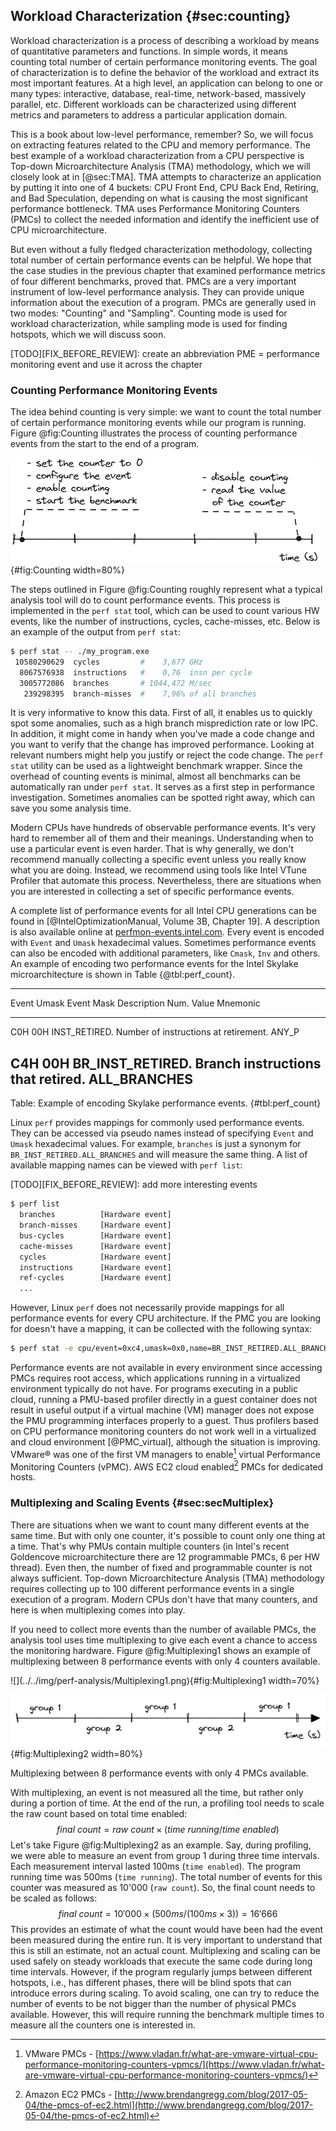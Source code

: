 

## Workload Characterization {#sec:counting}

Workload characterization is a process of describing a workload by means of quantitative parameters and functions. In simple words, it means counting total number of certain performance monitoring events. The goal of characterization is to define the behavior of the workload and extract its most important features. At a high level, an application can belong to one or many types: interactive, database, real-time, network-based, massively parallel, etc. Different workloads can be characterized using different metrics and parameters to address a particular application domain.

This is a book about low-level performance, remember? So, we will focus on extracting features related to the CPU and memory performance. The best example of a workload characterization from a CPU perspective is Top-down Microarchitecture Analysis (TMA) methodology, which we will closely look at in [@sec:TMA]. TMA attempts to characterize an application by putting it into one of 4 buckets: CPU Front End, CPU Back End, Retiring, and Bad Speculation, depending on what is causing the most significant performance bottleneck. TMA uses Performance Monitoring Counters (PMCs) to collect the needed information and identify the inefficient use of CPU microarchitecture.

But even without a fully fledged characterization methodology, collecting total number of certain performance events can be helpful. We hope that the case studies in the previous chapter that examined performance metrics of four different benchmarks, proved that. PMCs are a very important instrument of low-level performance analysis. They can provide unique information about the execution of a program. PMCs are generally used in two modes: "Counting" and "Sampling". Counting mode is used for workload characterization, while sampling mode is used for finding hotspots, which we will discuss soon. 

[TODO][FIX_BEFORE_REVIEW]: create an abbreviation PME = performance monitoring event and use it across the chapter

### Counting Performance Monitoring Events

The idea behind counting is very simple: we want to count the total number of certain performance monitoring events while our program is running. Figure @fig:Counting illustrates the process of counting performance events from the start to the end of a program.

![Counting performance events.](../../img/perf-analysis/CountingFlow.png){#fig:Counting width=80%}

The steps outlined in Figure @fig:Counting roughly represent what a typical analysis tool will do to count performance events. This process is implemented in the `perf stat` tool, which can be used to count various HW events, like the number of instructions, cycles, cache-misses, etc. Below is an example of the output from `perf stat`:

```bash
$ perf stat -- ./my_program.exe
 10580290629  cycles         #    3,677 GHz
  8067576938  instructions   #    0,76  insn per cycle
  3005772086  branches       # 1044,472 M/sec
   239298395  branch-misses  #    7,96% of all branches 
```

It is very informative to know this data. First of all, it enables us to quickly spot some anomalies, such as a high branch misprediction rate or low IPC. In addition, it might come in handy when you've made a code change and you want to verify that the change has improved performance. Looking at relevant numbers might help you justify or reject the code change. The `perf stat` utility can be used as a lightweight benchmark wrapper. Since the overhead of counting events is minimal, almost all benchmarks can be automatically ran under `perf stat`. It serves as a first step in performance investigation. Sometimes anomalies can be spotted right away, which can save you some analysis time.

Modern CPUs have hundreds of observable performance events. It's very hard to remember all of them and their meanings. Understanding when to use a particular event is even harder. That is why generally, we don't recommend manually collecting a specific event unless you really know what you are doing. Instead, we recommend using tools like Intel VTune Profiler that automate this process. Nevertheless, there are situations when you are interested in collecting a set of specific performance events.

A complete list of performance events for all Intel CPU generations can be found in [@IntelOptimizationManual, Volume 3B, Chapter 19]. A description is also available online at [perfmon-events.intel.com](https://perfmon-events.intel.com/). Every event is encoded with `Event` and `Umask` hexadecimal values. Sometimes performance events can also be encoded with additional parameters, like `Cmask`, `Inv` and others. An example of encoding two performance events for the Intel Skylake microarchitecture is shown in Table {@tbl:perf_count}.

--------------------------------------------------------------------------
Event  Umask Event Mask            Description
 Num.  Value Mnemonic              
------ ----- --------------------- ---------------------------------------
C0H     00H  INST_RETIRED.         Number of instructions at retirement. 
             ANY_P

C4H     00H  BR_INST_RETIRED.      Branch instructions that retired.
             ALL_BRANCHES                  
--------------------------------------------------------------------------

Table: Example of encoding Skylake performance events. {#tbl:perf_count}

Linux `perf` provides mappings for commonly used performance events. They can be accessed via pseudo names instead of specifying `Event` and `Umask` hexadecimal values. For example, `branches` is just a synonym for `BR_INST_RETIRED.ALL_BRANCHES` and will measure the same thing. A list of available mapping names can be viewed with `perf list`:

[TODO][FIX_BEFORE_REVIEW]: add more interesting events

```bash
$ perf list
  branches          [Hardware event]
  branch-misses     [Hardware event]
  bus-cycles        [Hardware event]
  cache-misses      [Hardware event]
  cycles            [Hardware event]
  instructions      [Hardware event]
  ref-cycles        [Hardware event]
  ...
```

However, Linux `perf` does not necessarily provide mappings for all performance events for every CPU architecture. If the PMC you are looking for doesn't have a mapping, it can be collected with the following syntax:

```bash
$ perf stat -e cpu/event=0xc4,umask=0x0,name=BR_INST_RETIRED.ALL_BRANCHES/ -- ./a.exe
```

Performance events are not available in every environment since accessing PMCs requires root access, which applications running in a virtualized environment typically do not have. For programs executing in a public cloud, running a PMU-based profiler directly in a guest container does not result in useful output if a virtual machine (VM) manager does not expose the PMU programming interfaces properly to a guest. Thus profilers based on CPU performance monitoring counters do not work well in a virtualized and cloud environment [@PMC_virtual], although the situation is improving. VMware® was one of the first VM managers to enable[^4] virtual Performance Monitoring Counters (vPMC). AWS EC2 cloud enabled[^5] PMCs for dedicated hosts.

### Multiplexing and Scaling Events {#sec:secMultiplex}

There are situations when we want to count many different events at the same time. But with only one counter, it's possible to count only one thing at a time. That's why PMUs contain multiple counters (in Intel's recent Goldencove microarchitecture there are 12 programmable PMCs, 6 per HW thread). Even then, the number of fixed and programmable counter is not always sufficient. Top-down Microarchitecture Analysis (TMA) methodology requires collecting up to 100 different performance events in a single execution of a program. Modern CPUs don't have that many counters, and here is when multiplexing comes into play.

If you need to collect more events than the number of available PMCs, the analysis tool uses time multiplexing to give each event a chance to access the monitoring hardware. Figure @fig:Multiplexing1 shows an example of multiplexing between 8 performance events with only 4 counters available.

<div id="fig:Multiplexing">
![](../../img/perf-analysis/Multiplexing1.png){#fig:Multiplexing1 width=70%}

![](../../img/perf-analysis/Multiplexing2.png){#fig:Multiplexing2 width=80%}

Multiplexing between 8 performance events with only 4 PMCs available.
</div>

With multiplexing, an event is not measured all the time, but rather only during a portion of time. At the end of the run, a profiling tool needs to scale the raw count based on total time enabled:
$$
final~count = raw~count \times ( time~running / time~enabled )
$$
Let's take Figure @fig:Multiplexing2 as an example. Say, during profiling, we were able to measure an event from group 1 during three time intervals. Each measurement interval lasted 100ms (`time enabled`). The program running time was 500ms (`time running`). The total number of events for this counter was measured as 10'000 (`raw count`). So, the final count needs to be scaled as follows:
$$
final~count = 10'000 \times ( 500ms / ( 100ms \times 3) ) = 16'666
$$
This provides an estimate of what the count would have been had the event been measured during the entire run. It is very important to understand that this is still an estimate, not an actual count. Multiplexing and scaling can be used safely on steady workloads that execute the same code during long time intervals. However, if the program regularly jumps between different hotspots, i.e., has different phases, there will be blind spots that can introduce errors during scaling. To avoid scaling, one can try to reduce the number of events to be not bigger than the number of physical PMCs available. However, this will require running the benchmark multiple times to measure all the counters one is interested in.

[^4]: VMware PMCs - [https://www.vladan.fr/what-are-vmware-virtual-cpu-performance-monitoring-counters-vpmcs/](https://www.vladan.fr/what-are-vmware-virtual-cpu-performance-monitoring-counters-vpmcs/)
[^5]: Amazon EC2 PMCs - [http://www.brendangregg.com/blog/2017-05-04/the-pmcs-of-ec2.html](http://www.brendangregg.com/blog/2017-05-04/the-pmcs-of-ec2.html)